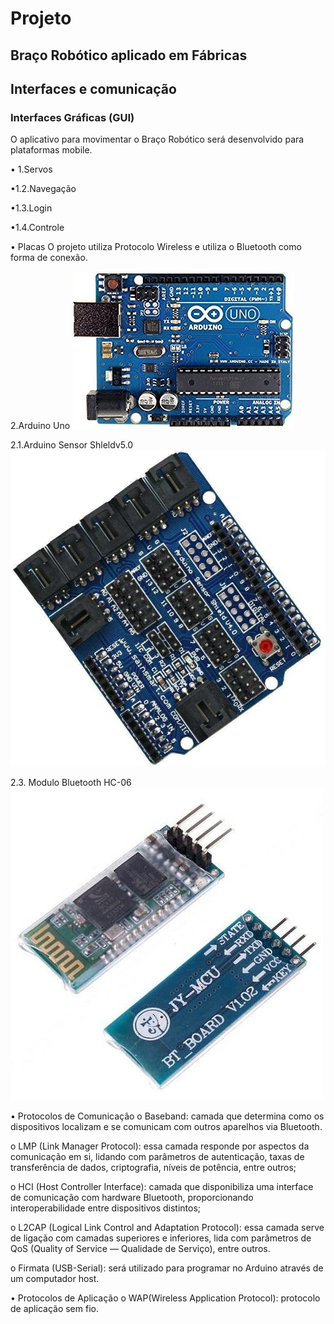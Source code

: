 # Projeto 

## Braço Robótico aplicado em Fábricas
                         

## Interfaces e comunicação


### Interfaces Gráficas (GUI)
   O aplicativo para movimentar o Braço Robótico será desenvolvido para plataformas mobile.


• 1.Servos

•1.2.Navegação
 

•1.3.Login

 


•1.4.Controle
 
 

•	Placas 
O projeto utiliza Protocolo Wireless e utiliza o Bluetooth como forma de conexão.

2.Arduino Uno
	  ![](arduino.jpg)
	  
2.1.Arduino  Sensor  Shleldv5.0
  ![](arduinov5.jpg)
	  
2.3. Modulo Bluetooth HC-06
  ![](blue.jpg)
  
•	Protocolos de Comunicação 
o	Baseband: camada que determina como os dispositivos localizam e se comunicam com outros aparelhos via Bluetooth.

o	LMP (Link Manager Protocol): essa camada responde por aspectos da comunicação em si, lidando com parâmetros de autenticação, taxas de transferência de dados, criptografia, níveis de potência, entre outros;

o	HCI (Host Controller Interface): camada que disponibiliza uma interface de comunicação com hardware Bluetooth, proporcionando interoperabilidade entre dispositivos distintos;

o	L2CAP (Logical Link Control and Adaptation Protocol): essa camada serve de ligação com camadas superiores e inferiores, lida com parâmetros de QoS (Quality of Service — Qualidade de Serviço), entre outros.

o	Firmata (USB-Serial): será utilizado para programar no Arduino através de um computador host.  


•	Protocolos de Aplicação 
o	WAP(Wireless Application Protocol): protocolo de aplicação sem fio. 
